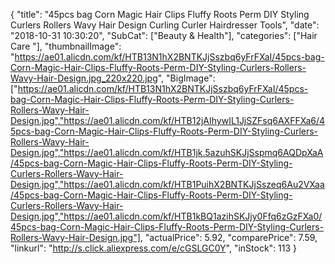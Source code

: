 {
	"title": "45pcs bag Corn Magic Hair Clips Fluffy Roots Perm DIY Styling Curlers Rollers Wavy Hair Design Curling Curler Hairdresser Tools",
	"date": "2018-10-31 10:30:20",
	"SubCat": ["Beauty & Health"],
	"categories": ["Hair Care "],
	"thumbnailImage": "https://ae01.alicdn.com/kf/HTB13N1hX2BNTKJjSszbq6yFrFXaI/45pcs-bag-Corn-Magic-Hair-Clips-Fluffy-Roots-Perm-DIY-Styling-Curlers-Rollers-Wavy-Hair-Design.jpg_220x220.jpg",
	"BigImage": ["https://ae01.alicdn.com/kf/HTB13N1hX2BNTKJjSszbq6yFrFXaI/45pcs-bag-Corn-Magic-Hair-Clips-Fluffy-Roots-Perm-DIY-Styling-Curlers-Rollers-Wavy-Hair-Design.jpg","https://ae01.alicdn.com/kf/HTB12jAIhywIL1JjSZFsq6AXFFXa6/45pcs-bag-Corn-Magic-Hair-Clips-Fluffy-Roots-Perm-DIY-Styling-Curlers-Rollers-Wavy-Hair-Design.jpg","https://ae01.alicdn.com/kf/HTB1jk.5azuhSKJjSspmq6AQDpXaA/45pcs-bag-Corn-Magic-Hair-Clips-Fluffy-Roots-Perm-DIY-Styling-Curlers-Rollers-Wavy-Hair-Design.jpg","https://ae01.alicdn.com/kf/HTB1PuihX2BNTKJjSszeq6Au2VXaa/45pcs-bag-Corn-Magic-Hair-Clips-Fluffy-Roots-Perm-DIY-Styling-Curlers-Rollers-Wavy-Hair-Design.jpg","https://ae01.alicdn.com/kf/HTB1kBQ1azihSKJjy0Ffq6zGzFXa0/45pcs-bag-Corn-Magic-Hair-Clips-Fluffy-Roots-Perm-DIY-Styling-Curlers-Rollers-Wavy-Hair-Design.jpg"],
	"actualPrice": 5.92,
	"comparePrice": 7.59,
	"linkurl": "http://s.click.aliexpress.com/e/cGSLGC0Y",
	"inStock": 113
}
